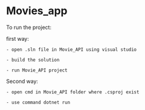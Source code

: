 # Movies_app
To run the project:

  first way:
  
    - open .sln file in Movie_API using visual studio
    
    - build the solution
    
    - run Movie_API project
    
  Second way:
  
    - open cmd in Movie_API folder where .csproj exist 
    
    - use command dotnet run

